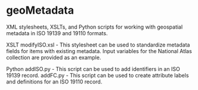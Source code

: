 # geoMetadata
XML stylesheets, XSLTs, and Python scripts for working with geospatial metadata in ISO 19139 and 19110 formats.

XSLT
 modifyISO.xsl - This stylesheet can be used to standardize metadata fields for items with existing metadata. Input variables for the National Atlas collection are provided as an example.
 

Python
addISO.py - This script can be used to add identifiers in an ISO 19139 record.
addFC.py -  This script can be used to create attribute labels and definitions for an ISO 19110 record.
